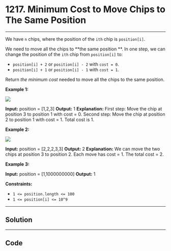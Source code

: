 # 1217. Minimum Cost to Move Chips to The Same Position

---

We have `n` chips, where the position of the `ith` chip is `position[i]`.

We need to move all the chips to **the same position **. In one step, we can change the position of the `ith` chip from `position[i]` to:

  * `position[i] + 2` or `position[i] - 2` with `cost = 0`.
  * `position[i] + 1` or `position[i] - 1` with `cost = 1`.



Return _the minimum cost_ needed to move all the chips to the same position.

 

**Example 1:**

![](https://assets.leetcode.com/uploads/2020/08/15/chips_e1.jpg)


**Input:** position = [1,2,3]
**Output:** 1
**Explanation:** First step: Move the chip at position 3 to position 1 with cost = 0.
Second step: Move the chip at position 2 to position 1 with cost = 1.
Total cost is 1.


**Example 2:**

![](https://assets.leetcode.com/uploads/2020/08/15/chip_e2.jpg)


**Input:** position = [2,2,2,3,3]
**Output:** 2
**Explanation:** We can move the two chips at position  3 to position 2. Each move has cost = 1. The total cost = 2.


**Example 3:**


**Input:** position = [1,1000000000]
**Output:** 1


 

**Constraints:**

  * `1 <= position.length <= 100`
  * `1 <= position[i] <= 10^9`

---

## Solution



---

## Code
```python


```